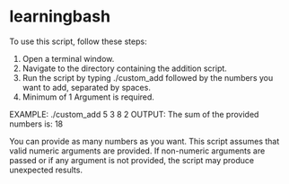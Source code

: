 # learningbash
To use this script, follow these steps:
1) Open a terminal window.
2) Navigate to the directory containing the addition script.
3) Run the script by typing ./custom_add followed by the numbers you want to add, separated by spaces.
4) Minimum of 1 Argument is required.

EXAMPLE: 
    ./custom_add 5 3 8 2
OUTPUT:
    The sum of the provided numbers is: 18

You can provide as many numbers as you want.
This script assumes that valid numeric arguments are provided. 
If non-numeric arguments are passed or if any argument is not provided, the script may produce unexpected results.

